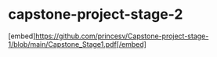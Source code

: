 # capstone-project-stage-2
 [embed]https://github.com/princesv/Capstone-project-stage-1/blob/main/Capstone_Stage1.pdf[/embed]
